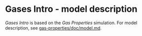 # Gases Intro - model description

_Gases Intro_ is based on the _Gas Properties_ simulation. For model description,
see [gas-properties/doc/model.md](https://github.com/phetsims/gas-properties/blob/main/doc/model.md).
